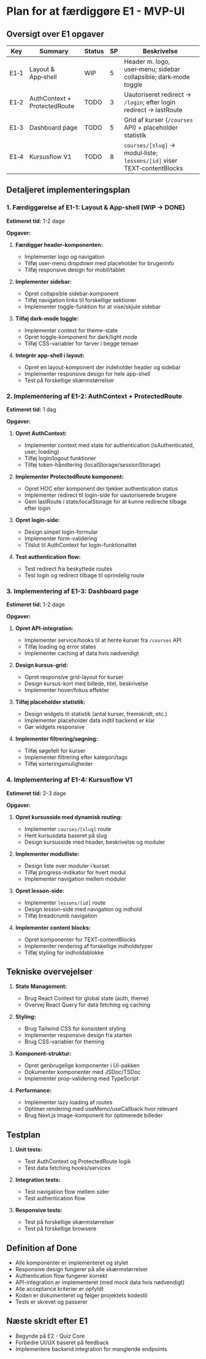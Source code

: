 # Plan for at færdiggøre E1 - MVP-UI

## Oversigt over E1 opgaver

| Key  | Summary                      | Status | SP  | Beskrivelse                                                             |
| ---- | ---------------------------- | ------ | --- | ----------------------------------------------------------------------- |
| E1‑1 | Layout & App‑shell           | WIP    | 5   | Header m. logo, user‑menu; sidebar collapsible; dark‑mode toggle        |
| E1‑2 | AuthContext + ProtectedRoute | TODO   | 3   | Uautoriseret redirect → `/login`; efter login redirect → lastRoute      |
| E1‑3 | Dashboard page               | TODO   | 5   | Grid af kurser (`/courses` API) + placeholder statistik                 |
| E1‑4 | Kursusflow V1                | TODO   | 8   | `courses/[slug]` → modul‑liste; `lessons/[id]` viser TEXT‑contentBlocks |

## Detaljeret implementeringsplan

### 1. Færdiggørelse af E1-1: Layout & App-shell (WIP → DONE)

**Estimeret tid:** 1-2 dage

**Opgaver:**

1. **Færdiggør header-komponenten:**

   - Implementer logo og navigation
   - Tilføj user-menu dropdown med placeholder for brugerinfo
   - Tilføj responsive design for mobil/tablet

2. **Implementer sidebar:**

   - Opret collapsible sidebar-komponent
   - Tilføj navigation links til forskellige sektioner
   - Implementer toggle-funktion for at vise/skjule sidebar

3. **Tilføj dark-mode toggle:**

   - Implementer context for theme-state
   - Opret toggle-komponent for dark/light mode
   - Tilføj CSS-variabler for farver i begge temaer

4. **Integrér app-shell i layout:**
   - Opret en layout-komponent der indeholder header og sidebar
   - Implementer responsive design for hele app-shell
   - Test på forskellige skærmstørrelser

### 2. Implementering af E1-2: AuthContext + ProtectedRoute

**Estimeret tid:** 1 dag

**Opgaver:**

1. **Opret AuthContext:**

   - Implementer context med state for authentication (isAuthenticated, user, loading)
   - Tilføj login/logout funktioner
   - Tilføj token-håndtering (localStorage/sessionStorage)

2. **Implementer ProtectedRoute komponent:**

   - Opret HOC eller komponent der tjekker authentication status
   - Implementer redirect til login-side for uautoriserede brugere
   - Gem lastRoute i state/localStorage for at kunne redirecte tilbage efter login

3. **Opret login-side:**

   - Design simpel login-formular
   - Implementer form-validering
   - Tilslut til AuthContext for login-funktionalitet

4. **Test authentication flow:**
   - Test redirect fra beskyttede routes
   - Test login og redirect tilbage til oprindelig route

### 3. Implementering af E1-3: Dashboard page

**Estimeret tid:** 1-2 dage

**Opgaver:**

1. **Opret API-integration:**

   - Implementer service/hooks til at hente kurser fra `/courses` API
   - Tilføj loading og error states
   - Implementer caching af data hvis nødvendigt

2. **Design kursus-grid:**

   - Opret responsive grid-layout for kurser
   - Design kursus-kort med billede, titel, beskrivelse
   - Implementer hover/fokus effekter

3. **Tilføj placeholder statistik:**

   - Design widgets til statistik (antal kurser, fremskridt, etc.)
   - Implementer placeholder data indtil backend er klar
   - Gør widgets responsive

4. **Implementer filtrering/søgning:**
   - Tilføj søgefelt for kurser
   - Implementer filtrering efter kategori/tags
   - Tilføj sorteringsmuligheder

### 4. Implementering af E1-4: Kursusflow V1

**Estimeret tid:** 2-3 dage

**Opgaver:**

1. **Opret kursusside med dynamisk routing:**

   - Implementer `courses/[slug]` route
   - Hent kursusdata baseret på slug
   - Design kursusside med header, beskrivelse og moduler

2. **Implementer modulliste:**

   - Design liste over moduler i kurset
   - Tilføj progress-indikator for hvert modul
   - Implementer navigation mellem moduler

3. **Opret lesson-side:**

   - Implementer `lessons/[id]` route
   - Design lesson-side med navigation og indhold
   - Tilføj breadcrumb navigation

4. **Implementer content blocks:**
   - Opret komponenter for TEXT-contentBlocks
   - Implementer rendering af forskellige indholdstyper
   - Tilføj styling for indholdsblokke

## Tekniske overvejelser

1. **State Management:**

   - Brug React Context for global state (auth, theme)
   - Overvej React Query for data fetching og caching

2. **Styling:**

   - Brug Tailwind CSS for konsistent styling
   - Implementer responsive design fra starten
   - Brug CSS-variabler for theming

3. **Komponent-struktur:**

   - Opret genbrugelige komponenter i UI-pakken
   - Dokumenter komponenter med JSDoc/TSDoc
   - Implementer prop-validering med TypeScript

4. **Performance:**
   - Implementer lazy loading af routes
   - Optimer rendering med useMemo/useCallback hvor relevant
   - Brug Next.js Image-komponent for optimerede billeder

## Testplan

1. **Unit tests:**

   - Test AuthContext og ProtectedRoute logik
   - Test data fetching hooks/services

2. **Integration tests:**

   - Test navigation flow mellem sider
   - Test authentication flow

3. **Responsive tests:**
   - Test på forskellige skærmstørrelser
   - Test på forskellige browsere

## Definition af Done

- Alle komponenter er implementeret og stylet
- Responsive design fungerer på alle skærmstørrelser
- Authentication flow fungerer korrekt
- API-integration er implementeret (med mock data hvis nødvendigt)
- Alle acceptance kriterier er opfyldt
- Koden er dokumenteret og følger projektets kodestil
- Tests er skrevet og passerer

## Næste skridt efter E1

- Begynde på E2 - Quiz Core
- Forbedre UI/UX baseret på feedback
- Implementere backend integration for manglende endpoints
